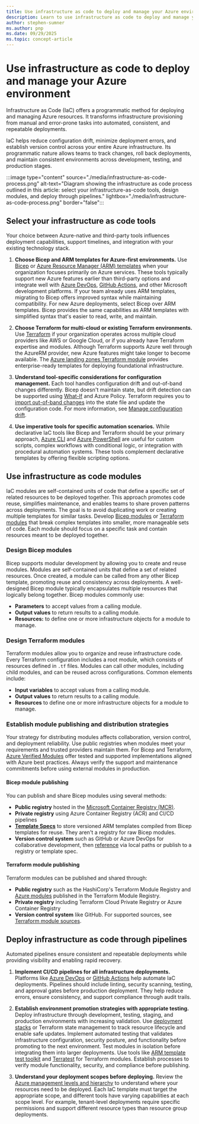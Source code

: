 ```yaml
---
title: Use infrastructure as code to deploy and manage your Azure environment
description: Learn to use infrastructure as code to deploy and manage your Azure environment
author: stephen-sumner
ms.author: pnp
ms.date: 09/29/2025
ms.topic: concept-article
---
```


# Use infrastructure as code to deploy and manage your Azure environment

Infrastructure as Code (IaC) offers a programmatic method for deploying and managing Azure resources. It transforms infrastructure provisioning from manual and error-prone tasks into automated, consistent, and repeatable deployments.

IaC helps reduce configuration drift, minimize deployment errors, and establish version control across your entire Azure infrastructure. Its programmatic nature allows teams to track changes, roll back deployments, and maintain consistent environments across development, testing, and production stages.

:::image type="content" source="./media/infrastructure-as-code-process.png" alt-text="Diagram showing the infrastructure as code process outlined in this article: select your infrastructure-as-code tools, design modules, and deploy through pipelines." lightbox="./media/infrastructure-as-code-process.png" border="false":::

## Select your infrastructure as code tools

Your choice between Azure-native and third-party tools influences deployment capabilities, support timelines, and integration with your existing technology stack.

1. **Choose Bicep and ARM templates for Azure-first environments.** Use [Bicep](/azure/azure-resource-manager/bicep/overview) or [Azure Resource Manager (ARM) templates](/azure/azure-resource-manager/templates/overview) when your organization focuses primarily on Azure services. These tools typically support new Azure features earlier than third-party options and integrate well with [Azure DevOps](/azure/devops/pipelines/), [GitHub Actions](/azure/azure-resource-manager/bicep/deploy-github-actions), and other Microsoft development platforms. If your team already uses ARM templates, migrating to Bicep offers improved syntax while maintaining compatibility. For new Azure deployments, select Bicep over ARM templates. Bicep provides the same capabilities as ARM templates with simplified syntax that's easier to read, write, and maintain.

2. **Choose Terraform for multi-cloud or existing Terraform environments.** Use [Terraform](/azure/developer/terraform/overview) if your organization operates across multiple cloud providers like AWS or Google Cloud, or if you already have Terraform expertise and modules. Although Terraform supports Azure well through the AzureRM provider, new Azure features might take longer to become available. The [Azure landing zones Terraform module](../landing-zone/deploy-landing-zones-with-terraform.md) provides enterprise-ready templates for deploying foundational infrastructure.

3. **Understand tool-specific considerations for configuration management.** Each tool handles configuration drift and out-of-band changes differently. Bicep doesn't maintain state, but drift detection can be supported using [What-If](/azure/azure-resource-manager/bicep/deploy-what-if) and Azure Policy. Terraform requires you to [import out-of-band changes](/azure/developer/terraform/comparing-terraform-and-bicep#out-of-band-changes) into the state file and update the configuration code. For more information, see [Manage configuration drift](/azure/cloud-adoption-framework/manage/administer#manage-configuration-drift).

4. **Use imperative tools for specific automation scenarios.** While declarative IaC tools like Bicep and Terraform should be your primary approach, [Azure CLI](/cli/azure/) and [Azure PowerShell](/powershell/azure/) are useful for custom scripts, complex workflows with conditional logic, or integration with procedural automation systems. These tools complement declarative templates by offering flexible scripting options.

## Use infrastructure as code modules

IaC modules are self-contained units of code that define a specific set of related resources to be deployed together. This approach promotes code reuse, simplifies maintenance, and enables teams to share proven patterns across deployments. The goal is to avoid duplicating work or creating multiple templates for similar tasks. Develop [Bicep modules](/azure/azure-resource-manager/bicep/modules) or [Terraform modules](/azure/developer/terraform/overview) that break complex templates into smaller, more manageable sets of code. Each module should focus on a specific task and contain resources meant to be deployed together.

### Design Bicep modules

Bicep supports modular development by allowing you to create and reuse modules. Modules are self-contained units that define a set of related resources. Once created, a module can be called from any other Bicep template, promoting reuse and consistency across deployments. A well-designed Bicep module typically encapsulates multiple resources that logically belong together. Bicep modules commonly use:

- **Parameters** to accept values from a calling module.
- **Output values** to return results to a calling module.
- **Resources:** to define one or more infrastructure objects for a module to manage.

### Design Terraform modules

Terraform modules allow you to organize and reuse infrastructure code. Every Terraform configuration includes a root module, which consists of resources defined in `.tf` files. Modules can call other modules, including child modules, and can be reused across configurations. Common elements include:

- **Input variables** to accept values from a calling module.
- **Output values** to return results to a calling module.
- **Resources** to define one or more infrastructure objects for a module to manage.

### Establish module publishing and distribution strategies

Your strategy for distributing modules affects collaboration, version control, and deployment reliability. Use public registries when modules meet your requirements and trusted providers maintain them. For Bicep and Terraform, [Azure Verified Modules](https://azure.github.io/Azure-Verified-Modules/overview/introduction/) offer tested and supported implementations aligned with Azure best practices. Always verify the support and maintenance commitments before using external modules in production.

#### Bicep module publishing

You can publish and share Bicep modules using several methods:

- **Public registry** hosted in the [Microsoft Container Registry (MCR)](https://github.com/azure/bicep-registry-modules).
- **Private registry** using Azure Container Registry (ACR) and CI/CD pipelines
- [**Template Specs**](/azure/azure-resource-manager/templates/template-specs?tabs=azure-powershell) to store versioned ARM templates compiled from Bicep templates for reuse. They aren't a registry for raw Bicep modules.
- **Version control system** such as GitHub or Azure DevOps for collaborative development, then [reference](/azure/azure-resource-manager/bicep/modules#path-to-a-module) via local paths or publish to a registry or template spec.

#### Terraform module publishing

Terraform modules can be published and shared through:

- **Public registry** such as the HashiCorp's Terraform Module Registry and [Azure modules](https://registry.terraform.io/namespaces/Azure) published in the Terraform Module Registry.
- **Private registry** including Terraform Cloud Private Registry or Azure Container Registry
- **Version control system** like GitHub. For supported sources, see [Terraform module sources](https://www.terraform.io/language/modules/sources).

## Deploy infrastructure as code through pipelines

Automated pipelines ensure consistent and repeatable deployments while providing visibility and enabling rapid recovery.

1. **Implement CI/CD pipelines for all infrastructure deployments.** Platforms like [Azure DevOps](/azure/devops/pipelines/) or [GitHub Actions](/azure/azure-resource-manager/bicep/deploy-github-actions) help automate IaC deployments. Pipelines should include linting, security scanning, testing, and approval gates before production deployment. They help reduce errors, ensure consistency, and support compliance through audit trails.

2. **Establish environment promotion strategies with appropriate testing.** Deploy infrastructure through development, testing, staging, and production environments with increasing validation. Use [deployment stacks](/azure/azure-resource-manager/bicep/deployment-stacks) or Terraform state management to track resource lifecycle and enable safe updates. Implement automated testing that validates infrastructure configuration, security posture, and functionality before promoting to the next environment. Test modules in isolation before integrating them into larger deployments. Use tools like [ARM template test toolkit](/azure/azure-resource-manager/templates/test-toolkit) and [Terratest](https://terratest.gruntwork.io/) for Terraform modules. Establish processes to verify module functionality, security, and compliance before publishing.

3. **Understand your deployment scopes before deploying.** Review the [Azure management levels and hierarchy](../azure-setup-guide/organize-resources.md) to understand where your resources need to be deployed. Each IaC template must target the appropriate scope, and different tools have varying capabilities at each scope level. For example, tenant-level deployments require specific permissions and support different resource types than resource group deployments.
